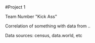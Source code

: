 #Project 1

Team Number "Kick Ass" 

Correlation of something with data from ..

Data sources: census, data.world, etc

